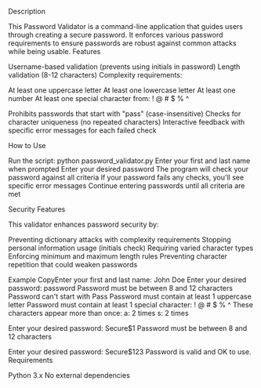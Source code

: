 Description

This Password Validator is a command-line application that guides users through creating a secure password. It enforces various password requirements to ensure passwords are robust against common attacks while being usable.
Features

Username-based validation (prevents using initials in password)
Length validation (8-12 characters)
Complexity requirements:

At least one uppercase letter
At least one lowercase letter
At least one number
At least one special character from: ! @ # $ % ^


Prohibits passwords that start with "pass" (case-insensitive)
Checks for character uniqueness (no repeated characters)
Interactive feedback with specific error messages for each failed check

How to Use

Run the script: python password_validator.py
Enter your first and last name when prompted
Enter your desired password
The program will check your password against all criteria
If your password fails any checks, you'll see specific error messages
Continue entering passwords until all criteria are met

Security Features

This validator enhances password security by:

Preventing dictionary attacks with complexity requirements
Stopping personal information usage (initials check)
Requiring varied character types
Enforcing minimum and maximum length rules
Preventing character repetition that could weaken passwords

Example
CopyEnter your first and last name: John Doe
Enter your desired password: password
Password must be between 8 and 12 characters
Password can't start with Pass
Password must contain at least 1 uppercase letter
Password must contain at least 1 special character: ! @ # $ % ^
These characters appear more than once:
a: 2 times
s: 2 times

Enter your desired password: Secure$1
Password must be between 8 and 12 characters

Enter your desired password: Secure$123
Password is valid and OK to use.
Requirements

Python 3.x
No external dependencies

